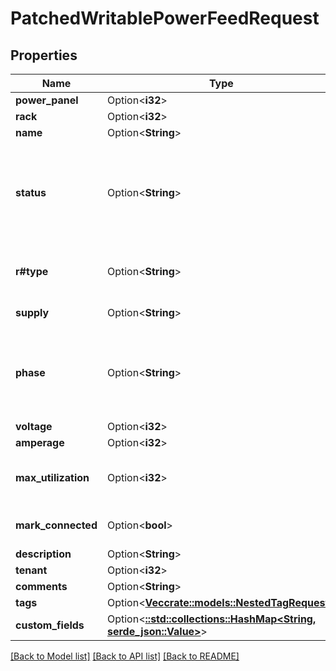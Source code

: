 # PatchedWritablePowerFeedRequest

## Properties

Name | Type | Description | Notes
------------ | ------------- | ------------- | -------------
**power_panel** | Option<**i32**> |  | [optional]
**rack** | Option<**i32**> |  | [optional]
**name** | Option<**String**> |  | [optional]
**status** | Option<**String**> | * `offline` - Offline * `active` - Active * `planned` - Planned * `failed` - Failed | [optional]
**r#type** | Option<**String**> | * `primary` - Primary * `redundant` - Redundant | [optional]
**supply** | Option<**String**> | * `ac` - AC * `dc` - DC | [optional]
**phase** | Option<**String**> | * `single-phase` - Single phase * `three-phase` - Three-phase | [optional]
**voltage** | Option<**i32**> |  | [optional]
**amperage** | Option<**i32**> |  | [optional]
**max_utilization** | Option<**i32**> | Maximum permissible draw (percentage) | [optional]
**mark_connected** | Option<**bool**> | Treat as if a cable is connected | [optional]
**description** | Option<**String**> |  | [optional]
**tenant** | Option<**i32**> |  | [optional]
**comments** | Option<**String**> |  | [optional]
**tags** | Option<[**Vec<crate::models::NestedTagRequest>**](NestedTagRequest.md)> |  | [optional]
**custom_fields** | Option<[**::std::collections::HashMap<String, serde_json::Value>**](serde_json::Value.md)> |  | [optional]

[[Back to Model list]](../README.md#documentation-for-models) [[Back to API list]](../README.md#documentation-for-api-endpoints) [[Back to README]](../README.md)



